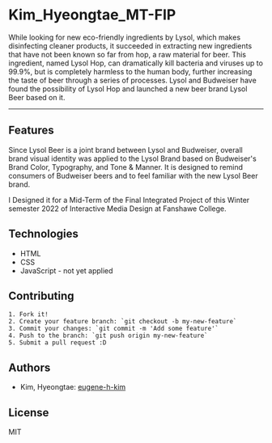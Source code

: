 # Kim_Hyeongtae_MT-FIP

While looking for new eco-friendly ingredients by Lysol, which makes disinfecting cleaner products, it succeeded in extracting new ingredients that have not been known so far from hop, a raw material for beer. This ingredient, named Lysol Hop, can dramatically kill bacteria and viruses up to 99.9%, but is completely harmless to the human body, further increasing the taste of beer through a series of processes. Lysol and Budweiser have found the possibility of Lysol Hop and launched a new beer brand Lysol Beer based on it.
<hr>


## Features

Since Lysol Beer is a joint brand between Lysol and Budweiser, overall brand visual identity was applied to the Lysol Brand based on Budweiser's Brand Color, Typography, and Tone & Manner. It is designed to remind consumers of Budweiser beers and to feel familiar with the new Lysol Beer brand.

I Designed it for a Mid-Term of the Final Integrated Project of this Winter semester 2022 of Interactive Media Design at Fanshawe College.


## Technologies
* HTML
* CSS
* JavaScript - not yet applied


## Contributing

	1. Fork it!
	2. Create your feature branch: `git checkout -b my-new-feature`
	3. Commit your changes: `git commit -m 'Add some feature'`
	4. Push to the branch: `git push origin my-new-feature`
	5. Submit a pull request :D


## Authors
* Kim, Hyeongtae: [eugene-h-kim](https://github.com/eugene-h-kim)

## License 
MIT